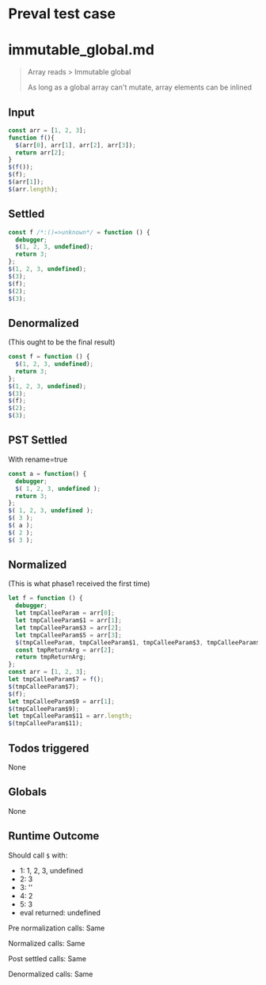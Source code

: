 # Preval test case

# immutable_global.md

> Array reads > Immutable global
>
> As long as a global array can't mutate, array elements can be inlined

## Input

`````js filename=intro
const arr = [1, 2, 3];
function f(){
  $(arr[0], arr[1], arr[2], arr[3]);
  return arr[2];
}
$(f());
$(f);
$(arr[1]);
$(arr.length);
`````


## Settled


`````js filename=intro
const f /*:()=>unknown*/ = function () {
  debugger;
  $(1, 2, 3, undefined);
  return 3;
};
$(1, 2, 3, undefined);
$(3);
$(f);
$(2);
$(3);
`````


## Denormalized
(This ought to be the final result)

`````js filename=intro
const f = function () {
  $(1, 2, 3, undefined);
  return 3;
};
$(1, 2, 3, undefined);
$(3);
$(f);
$(2);
$(3);
`````


## PST Settled
With rename=true

`````js filename=intro
const a = function() {
  debugger;
  $( 1, 2, 3, undefined );
  return 3;
};
$( 1, 2, 3, undefined );
$( 3 );
$( a );
$( 2 );
$( 3 );
`````


## Normalized
(This is what phase1 received the first time)

`````js filename=intro
let f = function () {
  debugger;
  let tmpCalleeParam = arr[0];
  let tmpCalleeParam$1 = arr[1];
  let tmpCalleeParam$3 = arr[2];
  let tmpCalleeParam$5 = arr[3];
  $(tmpCalleeParam, tmpCalleeParam$1, tmpCalleeParam$3, tmpCalleeParam$5);
  const tmpReturnArg = arr[2];
  return tmpReturnArg;
};
const arr = [1, 2, 3];
let tmpCalleeParam$7 = f();
$(tmpCalleeParam$7);
$(f);
let tmpCalleeParam$9 = arr[1];
$(tmpCalleeParam$9);
let tmpCalleeParam$11 = arr.length;
$(tmpCalleeParam$11);
`````


## Todos triggered


None


## Globals


None


## Runtime Outcome


Should call `$` with:
 - 1: 1, 2, 3, undefined
 - 2: 3
 - 3: '<function>'
 - 4: 2
 - 5: 3
 - eval returned: undefined

Pre normalization calls: Same

Normalized calls: Same

Post settled calls: Same

Denormalized calls: Same
